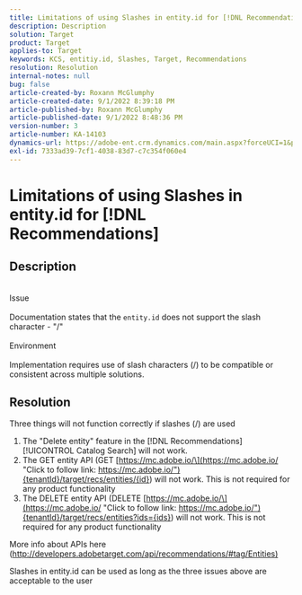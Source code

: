 ```yaml
---
title: Limitations of using Slashes in entity.id for [!DNL Recommendations]
description: Description
solution: Target
product: Target
applies-to: Target
keywords: KCS, entitiy.id, Slashes, Target, Recommendations
resolution: Resolution
internal-notes: null
bug: false
article-created-by: Roxann McGlumphy
article-created-date: 9/1/2022 8:39:18 PM
article-published-by: Roxann McGlumphy
article-published-date: 9/1/2022 8:48:36 PM
version-number: 3
article-number: KA-14103
dynamics-url: https://adobe-ent.crm.dynamics.com/main.aspx?forceUCI=1&pagetype=entityrecord&etn=knowledgearticle&id=05f7ab20-362a-ed11-9db1-002248086a27
exl-id: 7333ad39-7cf1-4038-83d7-c7c354f060e4
---
```

# Limitations of using Slashes in entity.id for [!DNL Recommendations]

## Description

<br>Issue<br><br>
Documentation states that the `entity.id` does not support the slash character - "/"
<br><br>Environment<br><br>
Implementation requires use of slash characters (/) to be compatible or consistent across multiple solutions.


## Resolution


Three things will not function correctly if slashes (/) are used

1. The "Delete entity" feature in the [!DNL Recommendations] [!UICONTROL Catalog Search] will not work.
2. The GET entity API (GET [https://mc.adobe.io/\](https://mc.adobe.io/ "Click to follow link: https://mc.adobe.io/"){tenantId}/target/recs/entities/{id}) will not work. This is not required for any product functionality
3. The DELETE entity API (DELETE [https://mc.adobe.io/\](https://mc.adobe.io/ "Click to follow link: https://mc.adobe.io/"){tenantId}/target/recs/entities?ids={ids}) will not work. This is not required for any product functionality


More info about APIs here ([http://developers.adobetarget.com/api/recommendations/#tag/Entities)](http://developers.adobetarget.com/api/recommendations/#tag/Entities%29 "Click to follow link: http://developers.adobetarget.com/api/recommendations/#tag/Entities)")

Slashes in entity.id can be used as long as the three issues above are acceptable to the user
